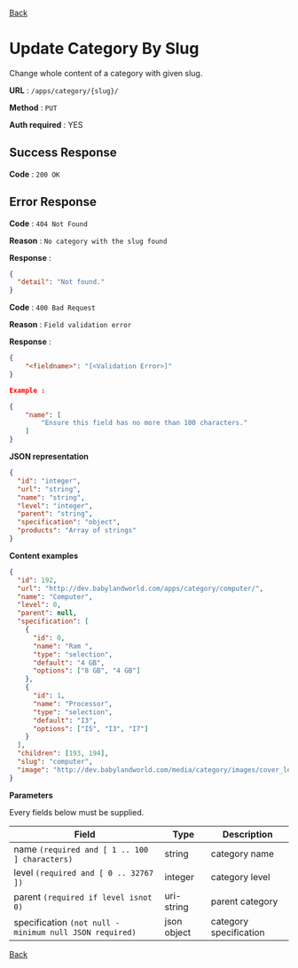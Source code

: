[Back](../README.md)

# Update Category By Slug

Change whole content of a category with given slug.

**URL** : `/apps/category/{slug}/`

**Method** : `PUT`

**Auth required** : YES

## Success Response

**Code** : `200 OK`

## Error Response

**Code** : `404 Not Found`

**Reason** : `No category with the slug found`

**Response** :

```json
{
  "detail": "Not found."
}
```

**Code** : `400 Bad Request`

**Reason** : `Field validation error`

**Response** :

```json
{
    "<fieldname>": "[<Validation Error>]"
}

Example :

{
    "name": [
        "Ensure this field has no more than 100 characters."
    ]
}
```

**JSON representation**

```json
{
  "id": "integer",
  "url": "string",
  "name": "string",
  "level": "integer",
  "parent": "string",
  "specification": "object",
  "products": "Array of strings"
}
```

**Content examples**

```json
{
  "id": 192,
  "url": "http://dev.babylandworld.com/apps/category/computer/",
  "name": "Computer",
  "level": 0,
  "parent": null,
  "specification": [
    {
      "id": 0,
      "name": "Ram ",
      "type": "selection",
      "default": "4 GB",
      "options": ["8 GB", "4 GB"]
    },
    {
      "id": 1,
      "name": "Processor",
      "type": "selection",
      "default": "I3",
      "options": ["I5", "I3", "I7"]
    }
  ],
  "children": [193, 194],
  "slug": "computer",
  "image": "http://dev.babylandworld.com/media/category/images/cover_letter_of.com.np.jpg"
}
```

**Parameters**

Every fields below must be supplied.

| Field                                                   | Type        | Description            |
| ------------------------------------------------------- | ----------- | ---------------------- |
| name `(required and [ 1 .. 100 ] characters)`           | string      | category name          |
| level `(required and [ 0 .. 32767 ])`                   | integer     | category level         |
| parent `(required if level isnot 0)`                    | uri-string  | parent category        |
| specification `(not null - minimum null JSON required)` | json object | category specification |

[Back](../README.md)
